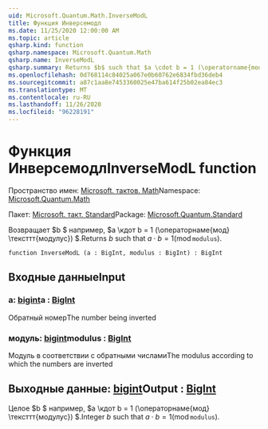 ```yaml
---
uid: Microsoft.Quantum.Math.InverseModL
title: Функция Инверсемодл
ms.date: 11/25/2020 12:00:00 AM
ms.topic: article
qsharp.kind: function
qsharp.namespace: Microsoft.Quantum.Math
qsharp.name: InverseModL
qsharp.summary: Returns $b$ such that $a \cdot b = 1 (\operatorname{mod} \texttt{modulus})$.
ms.openlocfilehash: 0d768114c84025a067e0b60762e6834fbd36deb4
ms.sourcegitcommit: a87c1aa8e7453360025e47ba614f25b02ea84ec3
ms.translationtype: MT
ms.contentlocale: ru-RU
ms.lasthandoff: 11/26/2020
ms.locfileid: "96228191"
---
```

# <a name="inversemodl-function"></a><span data-ttu-id="324e0-102">Функция Инверсемодл</span><span class="sxs-lookup"><span data-stu-id="324e0-102">InverseModL function</span></span>

<span data-ttu-id="324e0-103">Пространство имен: [Microsoft. тактов. Math](xref:Microsoft.Quantum.Math)</span><span class="sxs-lookup"><span data-stu-id="324e0-103">Namespace: [Microsoft.Quantum.Math](xref:Microsoft.Quantum.Math)</span></span>

<span data-ttu-id="324e0-104">Пакет: [Microsoft. такт. Standard](https://nuget.org/packages/Microsoft.Quantum.Standard)</span><span class="sxs-lookup"><span data-stu-id="324e0-104">Package: [Microsoft.Quantum.Standard](https://nuget.org/packages/Microsoft.Quantum.Standard)</span></span>


<span data-ttu-id="324e0-105">Возвращает $b $ например, $a \кдот b = 1 (\операторнаме{мод} \тексттт{модулус}) $.</span><span class="sxs-lookup"><span data-stu-id="324e0-105">Returns $b$ such that $a \cdot b = 1 (\operatorname{mod} \texttt{modulus})$.</span></span>

```qsharp
function InverseModL (a : BigInt, modulus : BigInt) : BigInt
```


## <a name="input"></a><span data-ttu-id="324e0-106">Входные данные</span><span class="sxs-lookup"><span data-stu-id="324e0-106">Input</span></span>

### <a name="a--bigint"></a><span data-ttu-id="324e0-107">a: [bigint](xref:microsoft.quantum.lang-ref.bigint)</span><span class="sxs-lookup"><span data-stu-id="324e0-107">a : [BigInt](xref:microsoft.quantum.lang-ref.bigint)</span></span>

<span data-ttu-id="324e0-108">Обратный номер</span><span class="sxs-lookup"><span data-stu-id="324e0-108">The number being inverted</span></span>


### <a name="modulus--bigint"></a><span data-ttu-id="324e0-109">модуль: [bigint](xref:microsoft.quantum.lang-ref.bigint)</span><span class="sxs-lookup"><span data-stu-id="324e0-109">modulus : [BigInt](xref:microsoft.quantum.lang-ref.bigint)</span></span>

<span data-ttu-id="324e0-110">Модуль в соответствии с обратными числами</span><span class="sxs-lookup"><span data-stu-id="324e0-110">The modulus according to which the numbers are inverted</span></span>



## <a name="output--bigint"></a><span data-ttu-id="324e0-111">Выходные данные: [bigint](xref:microsoft.quantum.lang-ref.bigint)</span><span class="sxs-lookup"><span data-stu-id="324e0-111">Output : [BigInt](xref:microsoft.quantum.lang-ref.bigint)</span></span>

<span data-ttu-id="324e0-112">Целое $b $ например, $a \кдот b = 1 (\операторнаме{мод} \тексттт{модулус}) $.</span><span class="sxs-lookup"><span data-stu-id="324e0-112">Integer $b$ such that $a \cdot b = 1 (\operatorname{mod} \texttt{modulus})$.</span></span>